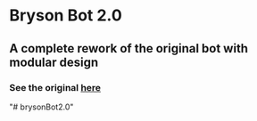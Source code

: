 # Bryson Bot 2.0

## A complete rework of the original bot with modular design

### See the original [here](https://github.com/Xperthobbit/brysonBot)
"# brysonBot2.0" 
